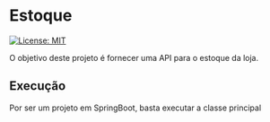 # Estoque

[![License: MIT](https://img.shields.io/badge/License-MIT-yellow.svg)](https://opensource.org/licenses/MIT)

O objetivo deste projeto é fornecer uma API para o estoque da loja.


## Execução

Por ser um projeto em SpringBoot, basta executar a classe principal
